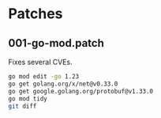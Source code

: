 # Patches

## 001-go-mod.patch

Fixes several CVEs.

``` sh
go mod edit -go 1.23
go get golang.org/x/net@v0.33.0
go get google.golang.org/protobuf@v1.33.0
go mod tidy
git diff
```
